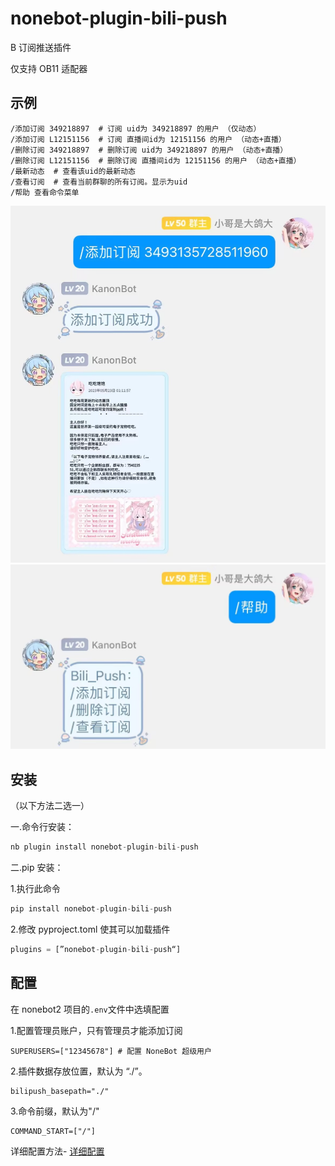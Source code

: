 # nonebot-plugin-bili-push

B 订阅推送插件

仅支持 OB11 适配器

## 示例

    /添加订阅 349218897  # 订阅 uid为 349218897 的用户 （仅动态）
    /添加订阅 L12151156  # 订阅 直播间id为 12151156 的用户 （动态+直播）
    /删除订阅 349218897  # 删除订阅 uid为 349218897 的用户 （动态+直播）
    /删除订阅 L12151156  # 删除订阅 直播间id为 12151156 的用户 （动态+直播）
    /最新动态  # 查看该uid的最新动态
    /查看订阅  # 查看当前群聊的所有订阅。显示为uid
    /帮助 查看命令菜单

![输入图片描述](README_md_files/9cf89890-0952-11ee-8733-25d9c7397331.jpeg?v=1\&type=image) ![输入图片描述](README_md_files/7fd7ee50-0952-11ee-8733-25d9c7397331.jpeg?v=1\&type=image)

## 安装

（以下方法二选一）

一.命令行安装：

```python
nb plugin install nonebot-plugin-bili-push
```

二.pip 安装：

1.执行此命令

```python
pip install nonebot-plugin-bili-push
```

2.修改 pyproject.toml 使其可以加载插件

```python
plugins = [”nonebot-plugin-bili-push“]
```

## 配置

在 nonebot2 项目的`.env`文件中选填配置

1.配置管理员账户，只有管理员才能添加订阅

    SUPERUSERS=["12345678"] # 配置 NoneBot 超级用户

2.插件数据存放位置，默认为 “./”。

    bilipush_basepath="./"

3.命令前缀，默认为"/"

```markup
COMMAND_START=["/"]
```

详细配置方法- [详细配置](https://github.com/SuperGuGuGu/nonebot_plugin_bili_push/blob/master/Config.md)



